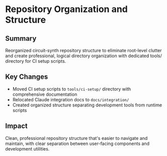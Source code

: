 # Repository Organization and Structure

## Summary
Reorganized circuit-synth repository structure to eliminate root-level clutter and create professional, logical directory organization with dedicated tools/ directory for CI setup scripts.

## Key Changes
- Moved CI setup scripts to `tools/ci-setup/` directory with comprehensive documentation
- Relocated Claude integration docs to `docs/integration/` 
- Created organized structure separating development tools from runtime scripts

## Impact
Clean, professional repository structure that's easier to navigate and maintain, with clear separation between user-facing components and development utilities.